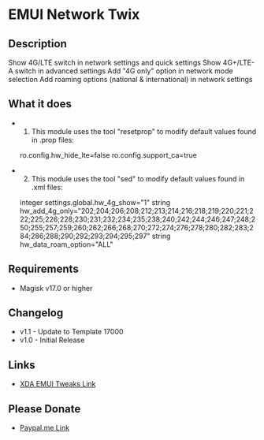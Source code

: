 # EMUI Network Twix
## Description
Show 4G/LTE switch in network settings and quick settings
Show 4G+/LTE-A switch in advanced settings
Add "4G only" option in network mode selection
Add roaming options (national & international) in network settings


## What it does
* 1. This module uses the tool "resetprop" to modify default values found in .prop files:

	ro.config.hw_hide_lte=false
	ro.config.support_ca=true

* 2. This module uses the tool "sed" to modify default values found in .xml files:

	integer settings.global.hw_4g_show="1"
	string hw_add_4g_only="202;204;206;208;212;213;214;216;218;219;220;221;222;225;226;228;230;231;232;234;235;238;240;242;244;246;247;248;250;255;257;259;260;262;266;268;270;272;274;276;278;280;282;283;284;286;288;290;292;293;294;295;297"
	string hw_data_roam_option="ALL"

## Requirements
* Magisk v17.0 or higher

## Changelog 
* v1.1 - Update to Template 17000
* v1.0 - Initial Release

## Links
* <a href="https://forum.xda-developers.com/honor-9/how-to/emui8-0-hidden-settings-tweaks-root-t3754661">XDA EMUI Tweaks Link</a>

## Please Donate
* <a href="https://www.paypal.me/oslo83">Paypal.me Link</a>

